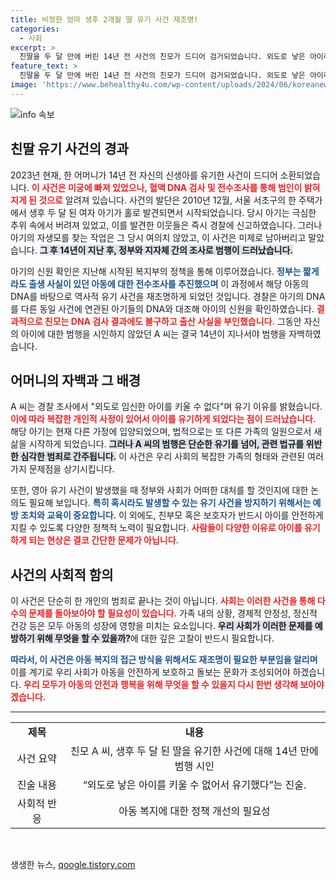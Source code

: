 ```yaml
---
title: 비정한 엄마 생후 2개월 딸 유기 사건 재조명!
categories:
  - 사회
excerpt: >
  친딸을 두 달 만에 버린 14년 전 사건의 친모가 드디어 검거되었습니다. 외도로 낳은 아이라서 키울 수 없었다는 충격적인 진술과 함께, 아이는 현재 다른 가정에 입양된 상황입니다. 이 비극적인 사건의 전말을 밝혀드립니다.
feature_text: >
  친딸을 두 달 만에 버린 14년 전 사건의 친모가 드디어 검거되었습니다. 외도로 낳은 아이라서 키울 수 없었다는 충격적인 진술과 함께, 아이는 현재 다른 가정에 입양된 상황입니다. 이 비극적인 사건의 전말을 밝혀드립니다.
image: 'https://www.behealthy4u.com/wp-content/uploads/2024/06/koreanews.jpg'
---
```


<p><img src="https://www.behealthy4u.com/wp-content/uploads/2024/06/koreanews.jpg" alt="info 속보" /></p>

<h2 data-ke-size="size26">친딸 유기 사건의 경과</h2>

<p data-ke-size="size16">2023년 현재, 한 어머니가 14년 전 자신의 신생아를 유기한 사건이 드디어 소환되었습니다. <b><span style="color: #ee2323;">이 사건은 미궁에 빠져 있었으나, 혈액 DNA 검사 및 전수조사를 통해 범인이 밝혀지게 된 것으로</span></b> 알려져 있습니다. 사건의 발단은 2010년 12월, 서울 서초구의 한 주택가에서 생후 두 달 된 여자 아기가 홀로 발견되면서 시작되었습니다. 당시 아기는 극심한 추위 속에서 버려져 있었고, 이를 발견한 이웃들은 즉시 경찰에 신고하였습니다. 그러나 아기의 자생모를 찾는 작업은 그 당시 여의치 않았고, 이 사건은 미제로 남아버리고 말았습니다. <b><span style="background-color: #21538527;">그 후 14년이 지난 후, 정부와 지자체 간의 조사로 범행이 드러났습니다.</span></b></p>

<p data-ke-size="size16">아기의 신원 확인은 지난해 시작된 복지부의 정책을 통해 이루어졌습니다. <b><span style="color: #1a5490;">정부는 짧게라도 출생 사실이 있던 아동에 대한 전수조사를 추진했으며</span></b> 이 과정에서 해당 아동의 DNA를 바탕으로 역사적 유기 사건을 재조명하게 되었던 것입니다. 경찰은 아기의 DNA를 다른 동일 사건에 연관된 아기들의 DNA와 대조해 아이의 신원을 확인하였습니다. <b><span style="color: #ee2323;">결과적으로 친모는 DNA 검사 결과에도 불구하고 출산 사실을 부인했습니다.</span></b> 그동안 자신의 아이에 대한 범행을 시인하지 않았던 A 씨는 결국 14년이 지나서야 범행을 자백하였습니다.</p>

<h2 data-ke-size="size26">어머니의 자백과 그 배경</h2>

<p data-ke-size="size16">A 씨는 경찰 조사에서 "외도로 임신한 아이를 키울 수 없다"며 유기 이유를 밝혔습니다. <b><span style="color: #ee2323;">이에 따라 복잡한 개인적 사정이 있어서 아이를 유기하게 되었다는 점이 드러났습니다.</span></b> 해당 아기는 현재 다른 가정에 입양되었으며, 법적으로는 또 다른 가족의 일원으로서 새 삶을 시작하게 되었습니다. <b><span style="background-color: #21538527;">그러나 A 씨의 범행은 단순한 유기를 넘어, 관련 법규를 위반한 심각한 범죄로 간주됩니다.</span></b> 이 사건은 우리 사회의 복잡한 가족의 형태와 관련된 여러 가지 문제점을 상기시킵니다.</p>

<p data-ke-size="size16">또한, 영아 유기 사건이 발생했을 때 정부와 사회가 어떠한 대처를 할 것인지에 대한 논의도 필요해 보입니다. <b><span style="color: #1a5490;">특히 혹시라도 발생할 수 있는 유기 사건을 방지하기 위해서는 예방 조치와 교육이 중요합니다.</span></b> 이 외에도, 친부모 혹은 보호자가 반드시 아이를 안전하게 지킬 수 있도록 다양한 정책적 노력이 필요합니다. <b><span style="color: #ee2323;">사람들이 다양한 이유로 아이를 유기하게 되는 현상은 결코 간단한 문제가 아닙니다.</span></b></p>

<h2 data-ke-size="size26">사건의 사회적 함의</h2>

<p data-ke-size="size16">이 사건은 단순히 한 개인의 범죄로 끝나는 것이 아닙니다. <b><span style="color: #ee2323;">사회는 이러한 사건을 통해 다수의 문제를 돌아보아야 할 필요성이 있습니다.</span></b> 가족 내의 상황, 경제적 안정성, 정신적 건강 등은 모두 아동의 성장에 영향을 미치는 요소입니다. <b><span style="background-color: #21538527;">우리 사회가 이러한 문제를 예방하기 위해 무엇을 할 수 있을까?</span></b>에 대한 깊은 고찰이 반드시 필요합니다.</p>

<p data-ke-size="size16"><b><span style="color: #1a5490;">따라서, 이 사건은 아동 복지의 접근 방식을 위해서도 재조명이 필요한 부분임을 알리며</span></b> 이를 계기로 우리 사회가 아동을 안전하게 보호하고 돌보는 문화가 조성되어야 하겠습니다. <b><span style="color: #ee2323;">우리 모두가 아동의 안전과 행복을 위해 무엇을 할 수 있을지 다시 한번 생각해 보아야겠습니다.</span></b></p>

<hr>

<table style="width: 100%; border-collapse: collapse;">
  <tr>
    <td style="text-align: center; height: 17px;"><b>제목</b></td>
    <td style="text-align: center; height: 17px;"><b>내용</b></td>
  </tr>
  <tr>
    <td style="text-align: center; height: 17px;">사건 요약</td>
    <td style="text-align: center; height: 17px;">친모 A 씨, 생후 두 달 된 딸을 유기한 사건에 대해 14년 만에 범행 시인</td>
  </tr>
  <tr>
    <td style="text-align: center; height: 17px;">진술 내용</td>
    <td style="text-align: center; height: 17px;">“외도로 낳은 아이를 키울 수 없어서 유기했다”는 진술.</td>
  </tr>
  <tr>
    <td style="text-align: center; height: 17px;">사회적 반응</td>
    <td style="text-align: center; height: 17px;">아동 복지에 대한 정책 개선의 필요성</td>
  </tr>
</table>

<p data-ke-size="size16">&nbsp;</p>
생생한 뉴스, <a href="https://qoogle.tistory.com" rel="dofollow">qoogle.tistory.com</a>


